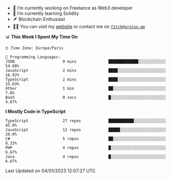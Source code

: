 - 🔭 I’m currently working on Freelance as Web3 developer
- 🌱 I’m currently learning Solidity
- 🪶 Blockchain Enthusiast
- 👨‍💻 You can visit my [website](https://f1tch.xyz) or contact me on [`f1tch@proton.me`](mailto:f1tch@proton.me)

<!--START_SECTION:waka-->
📊 **This Week I Spent My Time On** 

```text
⌚︎ Time Zone: Europe/Paris

💬 Programming Languages: 
JSON                     9 mins              █████████████░░░░░░░░░░░░   54.88% 
JavaScript               2 mins              ████░░░░░░░░░░░░░░░░░░░░░   16.92% 
TypeScript               2 mins              ████░░░░░░░░░░░░░░░░░░░░░   15.63% 
Other                    1 min               ██░░░░░░░░░░░░░░░░░░░░░░░   7.8% 
Bash                     0 secs              █░░░░░░░░░░░░░░░░░░░░░░░░   4.67%

```

**I Mostly Code in TypeScript** 

```text
TypeScript               27 repos            ███████████░░░░░░░░░░░░░░   45.0% 
JavaScript               12 repos            █████░░░░░░░░░░░░░░░░░░░░   20.0% 
C#                       5 repos             ██░░░░░░░░░░░░░░░░░░░░░░░   8.33% 
PHP                      4 repos             █░░░░░░░░░░░░░░░░░░░░░░░░   6.67% 
Java                     4 repos             █░░░░░░░░░░░░░░░░░░░░░░░░   6.67%

```



 Last Updated on 04/01/2023 12:07:27 UTC
<!--END_SECTION:waka-->
